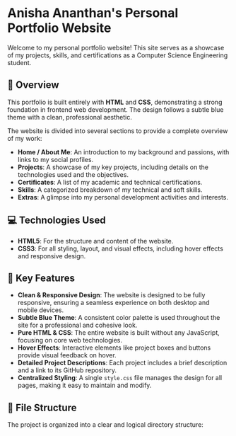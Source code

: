 # Anisha Ananthan's Personal Portfolio Website

Welcome to my personal portfolio website! This site serves as a showcase of my projects, skills, and certifications as a Computer Science Engineering student.

## 🌟 Overview

This portfolio is built entirely with **HTML** and **CSS**, demonstrating a strong foundation in frontend web development. The design follows a subtle blue theme with a clean, professional aesthetic.

The website is divided into several sections to provide a complete overview of my work:

* **Home / About Me**: An introduction to my background and passions, with links to my social profiles.
* **Projects**: A showcase of my key projects, including details on the technologies used and the objectives.
* **Certificates**: A list of my academic and technical certifications.
* **Skills**: A categorized breakdown of my technical and soft skills.
* **Extras**: A glimpse into my personal development activities and interests.

## 💻 Technologies Used

* **HTML5**: For the structure and content of the website.
* **CSS3**: For all styling, layout, and visual effects, including hover effects and responsive design.

## 🚀 Key Features

* **Clean & Responsive Design**: The website is designed to be fully responsive, ensuring a seamless experience on both desktop and mobile devices.
* **Subtle Blue Theme**: A consistent color palette is used throughout the site for a professional and cohesive look.
* **Pure HTML & CSS**: The entire website is built without any JavaScript, focusing on core web technologies.
* **Hover Effects**: Interactive elements like project boxes and buttons provide visual feedback on hover.
* **Detailed Project Descriptions**: Each project includes a brief description and a link to its GitHub repository.
* **Centralized Styling**: A single `style.css` file manages the design for all pages, making it easy to maintain and modify.

## 📁 File Structure

The project is organized into a clear and logical directory structure:
